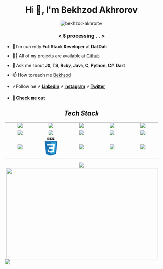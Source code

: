 <h1 align="center">Hi 👋, I'm Bekhzod Akhrorov</h1>
<p align="center"> <img src="https://komarev.com/ghpvc/?username=Bekhzod96&color=blueviolet" alt="bekhzod-akhrorov" /> </p>
<h3 align="center">&lt; $ processing ... &gt;</h3>
 


- 🔭 I’m currently **Full Stack Developer** at **DaliDali**

- 👨‍💻 All of my projects are available at [Github](https://github.com/Bekhzod96)

- 💬 Ask me about **JS, TS, Ruby, Java, C, Python, C#, Dart**

- 📫 How to reach me [Bekhzod](https://bekhzod.web.app/)

- ⚡ Follow me ⚡ **[Linkedin](https://www.linkedin.com/in/bekhzod-akhrorov/)**  ⚡ **[Instagram](https://www.instagram.com/begzodahrorov/)** ⚡  **[Twitter](https://twitter.com/25d47e8987f740b)**


- 👨‍  **[Check me out](https://bekhzod.web.app/)**
<h2 align='center'><i>Tech Stack</i></h2>
<table width="100">
<tr>
    <td align='center' width="190">
        <img src="https://github.com/abranhe/programming-languages-logos/blob/master/src/javascript/javascript.svg" width="60">
    </td>
    <td align='center' width="190">
        <img src="https://www.vectorlogo.zone/logos/typescriptlang/typescriptlang-icon.svg">
    </td>
    <td align='center' width="190">
        <img src="https://user-images.githubusercontent.com/68724228/119315331-5cea3780-bc93-11eb-9bbf-bc2c9f083e00.png" width="60">
    </td>
     <td align='center' width="190">
        <img src="https://git-scm.com/images/logos/downloads/Git-Icon-1788C.png" width="60">
    </td>
    <td align='center' width="190">
        <img src="https://upload.wikimedia.org/wikipedia/commons/thumb/9/95/Vue.js_Logo_2.svg/1184px-Vue.js_Logo_2.svg.png" width="60">
    </td>
</tr>
<tr>
    <td align='center'>
        <img src="https://upload.wikimedia.org/wikipedia/commons/thumb/2/2d/Tensorflow_logo.svg/1200px-Tensorflow_logo.svg.png" width="60">
    </td>
    <td align='center'>
        <img src="https://www.vectorlogo.zone/logos/nodejs/nodejs-ar21.svg" >
    </td>
    <td align='center'>
        <img src="https://user-images.githubusercontent.com/68724228/119316381-85266600-bc94-11eb-97ed-3dafb4eb7a43.png" width="80">
    </td>
    <td align='center'>
        <img src="https://www.vectorlogo.zone/logos/mongodb/mongodb-ar21.svg">
    </td>
    <td align='center'>
        <img src="https://www.vectorlogo.zone/logos/firebase/firebase-ar21.svg">
    </td>
</tr>
<tr>
    <td align='center'>
        <img src="https://image.flaticon.com/icons/png/512/732/732212.png" width="60">
    </td>
    <td align='center'>
        <img src="https://raw.githubusercontent.com/devicons/devicon/0d6c64dbbf311879f7d563bfc3ccf559f9ed111c/icons/css3/css3-original-wordmark.svg" width="60">
    </td>
    <td align='center'>
        <img src="https://upload.wikimedia.org/wikipedia/commons/thumb/9/96/Sass_Logo_Color.svg/1200px-Sass_Logo_Color.svg.png" width="60">
    </td>
    <td align='center'>
        <img src="https://github.com/bestofjs/bestofjs-webui/blob/master/public/logos/vscode.svg" width="60">
    </td>
    <td align='center'>
        <img src="https://www.vectorlogo.zone/logos/getpostman/getpostman-icon.svg" width="60">
    </td>
</tr>
</table>

  
</p>
<p align="center">
<img height="300px" src="https://github-readme-stats.vercel.app/api/top-langs/?username=Bekhzod96&theme=synthwave">
<img align="right" height="300px" width="500px" src="https://github-readme-streak-stats.herokuapp.com/?user=Bekhzod96&theme=synthwave">
</p>
<img height="300px" src="http://activity-graph.herokuapp.com/graph?username=Bekhzod96&bg_color=2B213A&color=E5289E&line=DA5B0B&point=E1E8EB96">
